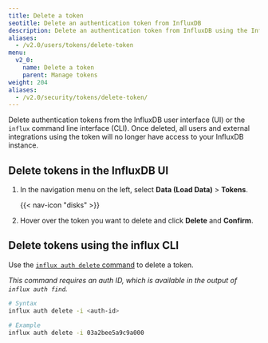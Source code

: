 ```yaml
---
title: Delete a token
seotitle: Delete an authentication token from InfluxDB
description: Delete an authentication token from InfluxDB using the InfluxDB UI or the `influx` CLI.
aliases:
  - /v2.0/users/tokens/delete-token
menu:
  v2_0:
    name: Delete a token
    parent: Manage tokens
weight: 204
aliases:
  - /v2.0/security/tokens/delete-token/
---
```


Delete authentication tokens from the InfluxDB user interface (UI) or the `influx` command line interface (CLI).
Once deleted, all users and external integrations using the token will no longer
have access to your InfluxDB instance.

## Delete tokens in the InfluxDB UI

1. In the navigation menu on the left, select **Data (Load Data)** > **Tokens**.

    {{< nav-icon "disks" >}}

2. Hover over the token you want to delete and click **Delete** and **Confirm**.

## Delete tokens using the influx CLI

Use the [`influx auth delete` command](/v2.0/reference/cli/influx/auth/delete)
to delete a token.

_This command requires an auth ID, which is available in the output of `influx auth find`._

```sh
# Syntax
influx auth delete -i <auth-id>

# Example
influx auth delete -i 03a2bee5a9c9a000
```
